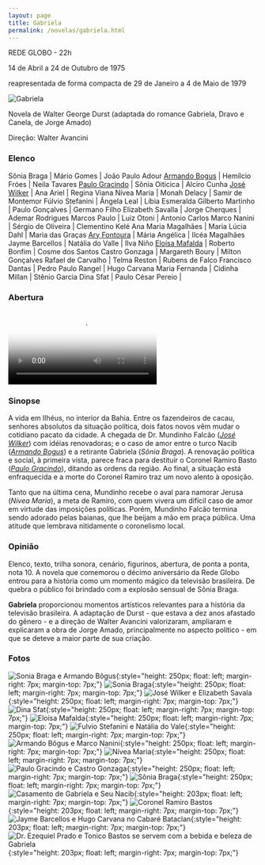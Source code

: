 ```yaml
---
layout: page
title: Gabriela
permalink: /novelas/gabriela.html
---
```


REDE GLOBO - 22h

14 de Abril a 24 de Outubro de 1975

reapresentada de forma compacta de 29 de Janeiro a 4 de Maio de 1979

![Gabriela](/novelas/img/gabriela_logo.jpg)
 
Novela de Walter George Durst (adaptada do romance Gabriela, Dravo e Canela, de Jorge Amado)

Direção: Walter Avancini

### Elenco

Sônia Braga | Mário Gomes | João Paulo Adour
[Armando Bogus](/novelas/armando_bogus.html) | Hemílcio Fróes | Neila Tavares
[Paulo Gracindo](/novelas/paulo_gracindo.html) | Sônia Oiticica | Alciro Cunha
[José Wilker](/novelas/jose_wilker.html) | Ana Ariel | Regina Viana
Nívea Maria | Monah Delacy | Samir de Montemor
Fúlvio Stefanini | Ângela Leal | Líbia Esmeralda
Gilberto Martinho | Paulo Gonçalves | Germano Filho
Elizabeth Savalla | Jorge Cherques | Ademar Rodrigues
Marcos Paulo | Luiz Otoni | Antonio Carlos
Marco Nanini | Sérgio de Oliveira | Clementino Kelé
Ana Maria Magalhães | Maria Lúcia Dahl | Maria das Graças
[Ary Fontoura](/novelas/ary_fontoura.html) | Mária Angélica | Ilcéa Magalhães
Jayme Barcellos | Natália do Valle | Ilva Niño
[Eloísa Mafalda](/novelas/eloisa_mafalda.html) | Roberto Bonfim | Cosme dos Santos
Castro Gonzaga | Margareth Boury | Milton Gonçalves
Rafael de Carvalho | Telma Reston | Rubens de Falco
Francisco Dantas | Pedro Paulo Rangel | Hugo Carvana
Maria Fernanda | Cidinha Millan | Stênio Garcia
Dina Sfat | Paulo César Pereio | 

### Abertura

<video poster="/novelas/img/gabriela_abertura.png" id="player" playsinline controls>
    <source src="http://srv.victor3d.com.br/novelas/gabriela_1975.mp4" type="video/mp4">
</video>

### Sinopse

A vida em Ilhéus, no interior da Bahia. Entre os fazendeiros de cacau, senhores absolutos da situação política, dois fatos novos vêm mudar o cotidiano pacato da cidade. A chegada de Dr. Mundinho Falcão (*[José Wilker](/novelas/jose_wilker.html)*) com idéias renovadoras; e o caso de amor entre o turco Nacib (*[Armando Bogus](/novelas/armando_bogus.html)*) e a retirante Gabriela (*Sônia Braga*). A renovação política e social, à primeira vista, parece fraca para destituir o Coronel Ramiro Basto (*[Paulo Gracindo](/novelas/paulo_gracindo.html)*), ditando as ordens da região. Ao final, a situação está enfraquecida e a morte do Coronel Ramiro traz um novo alento à oposição.

Tanto que na última cena, Mundinho recebe o aval para namorar Jerusa (*Nívea Maria*), a meta de Ramiro, com quem vivera um difícil caso de amor em virtude das imposições políticas. Porém, Mundinho Falcão termina sendo adorado pelas baianas, que lhe beijam a mão em praça pública. Uma atitude que lembrava nitidamente o coronelismo local.

### Opinião

Elenco, texto, trilha sonora, cenário, figurinos, abertura, de ponta a ponta, nota 10. A novela que comemorou o décimo aniversário da Rede Globo entrou para a história como um momento mágico da televisão brasileira. De quebra o público foi brindado com a explosão sensual de Sônia Braga.

**Gabriela** proporcionou momentos artísticos relevantes para a história da televisão brasileira. A adaptação de Durst - que estava a dez anos afastado do gênero - e a direção de Walter Avancini valorizaram, ampliaram e explicaram a obra de Jorge Amado, principalmente no aspecto político - em que se deteve a maior parte de sua criação.

### Fotos

![Sonia Braga e Armando Bôgus](/novelas/img/gabriela_sonia_braga_e_armando_bogus.jpg){:style="height: 250px; float: left; margin-right: 7px; margin-top: 7px;"}
![Sonia Braga](/novelas/img/gabriela_sonia_braga.jpg){:style="height: 250px; float: left; margin-right: 7px; margin-top: 7px;"}
![José Wilker e Elizabeth Savala](/novelas/img/gabriela_jose_wilker_e_elizabeth_savala.jpg){:style="height: 250px; float: left; margin-right: 7px; margin-top: 7px;"}
![Dina Sfat](/novelas/img/gabriela_dina_sfat.jpg){:style="height: 250px; float: left; margin-right: 7px; margin-top: 7px;"}
![Eloísa Mafalda](/novelas/img/gabriela_eloisa_mafalda.jpg){:style="height: 250px; float: left; margin-right: 7px; margin-top: 7px;"}
![Fulvio Stefanini e Natália do Vale](/novelas/img/gabriela_fulvio_stefanini_e_natalia_do_vale.jpg){:style="height: 250px; float: left; margin-right: 7px; margin-top: 7px;"}
![Armando Bôgus e Marco Nanini](/novelas/img/gabriela_armando_bogus_e_marco_nanini.jpg){:style="height: 250px; float: left; margin-right: 7px; margin-top: 7px;"}
![Nívea Maria](/novelas/img/gabriela_nivea_maria.jpg){:style="height: 250px; float: left; margin-right: 7px; margin-top: 7px;"}
![Paulo Gracindo e Castro Gonzaga](/novelas/img/gabriela_paulo_gracindo_e_castro_gonzaga.jpg){:style="height: 250px; float: left; margin-right: 7px; margin-top: 7px;"}
![Sônia Braga](/novelas/img/gabriela_sonia_braga2.jpg){:style="height: 250px; float: left; margin-right: 7px; margin-top: 7px;"}
![Casamento de Gabriela e Seu Nacib](/novelas/img/gabriela_casamento.jpg){:style="height: 203px; float: left; margin-right: 7px; margin-top: 7px;"}
![Coronel Ramiro Bastos](/novelas/img/gabriela_paulo_gracindo.jpg){:style="height: 203px; float: left; margin-right: 7px; margin-top: 7px;"}
![Jayme Barcellos e Hugo Carvana no Cabaré Bataclan](/novelas/img/gabriela_hugo_carvana.jpg){:style="height: 203px; float: left; margin-right: 7px; margin-top: 7px;"} 
![Dr. Ezequiel Prado e Tonico Bastos se servem com a bebida e beleza de Gabriela](/novelas/img/gabriela_revis.jpg){:style="height: 203px; float: left; margin-right: 7px; margin-top: 7px;"} 
